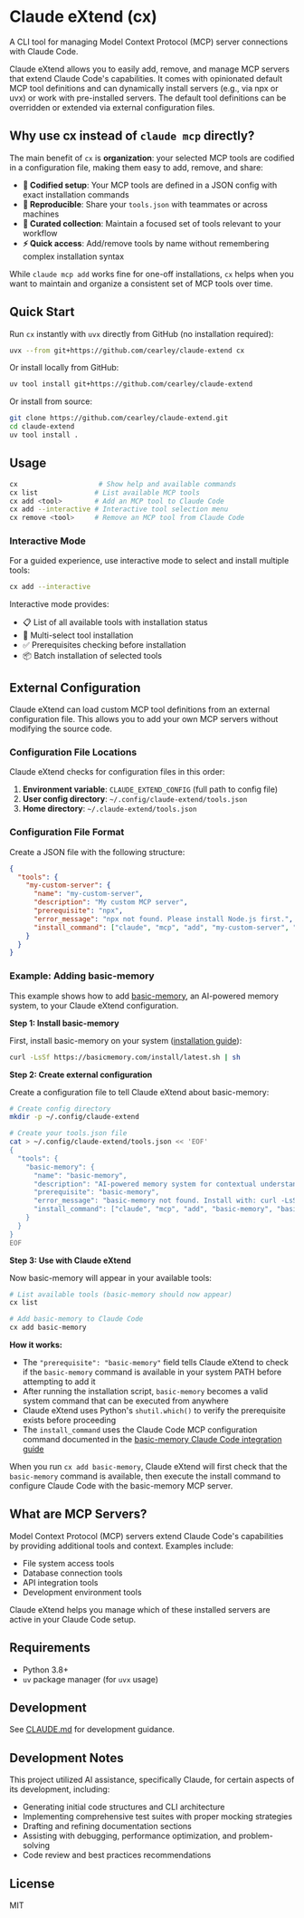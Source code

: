 # Claude eXtend (cx)

A CLI tool for managing Model Context Protocol (MCP) server connections with Claude Code.

Claude eXtend allows you to easily add, remove, and manage MCP servers that extend Claude Code's capabilities. It comes with opinionated default MCP tool definitions and can dynamically install servers (e.g., via npx or uvx) or work with pre-installed servers. The default tool definitions can be overridden or extended via external configuration files.

## Why use cx instead of `claude mcp` directly?

The main benefit of `cx` is **organization**: your selected MCP tools are codified in a configuration file, making them easy to add, remove, and share:

- **📝 Codified setup**: Your MCP tools are defined in a JSON config with exact installation commands
- **🔄 Reproducible**: Share your `tools.json` with teammates or across machines
- **🎯 Curated collection**: Maintain a focused set of tools relevant to your workflow
- **⚡ Quick access**: Add/remove tools by name without remembering complex installation syntax

While `claude mcp add` works fine for one-off installations, `cx` helps when you want to maintain and organize a consistent set of MCP tools over time.

## Quick Start

Run `cx` instantly with `uvx` directly from GitHub (no installation required):

```bash
uvx --from git+https://github.com/cearley/claude-extend cx
```

Or install locally from GitHub:

```bash
uv tool install git+https://github.com/cearley/claude-extend
```

Or install from source:

```bash
git clone https://github.com/cearley/claude-extend.git
cd claude-extend
uv tool install .
```

## Usage

```bash
cx                    # Show help and available commands
cx list              # List available MCP tools
cx add <tool>        # Add an MCP tool to Claude Code
cx add --interactive # Interactive tool selection menu
cx remove <tool>     # Remove an MCP tool from Claude Code
```

### Interactive Mode

For a guided experience, use interactive mode to select and install multiple tools:

```bash
cx add --interactive
```

Interactive mode provides:
- 📋 List of all available tools with installation status
- 🎯 Multi-select tool installation
- ✅ Prerequisites checking before installation
- 📦 Batch installation of selected tools

## External Configuration

Claude eXtend can load custom MCP tool definitions from an external configuration file. This allows you to add your own MCP servers without modifying the source code.

### Configuration File Locations

Claude eXtend checks for configuration files in this order:

1. **Environment variable**: `CLAUDE_EXTEND_CONFIG` (full path to config file)
2. **User config directory**: `~/.config/claude-extend/tools.json`
3. **Home directory**: `~/.claude-extend/tools.json`

### Configuration File Format

Create a JSON file with the following structure:

```json
{
  "tools": {
    "my-custom-server": {
      "name": "my-custom-server",
      "description": "My custom MCP server",
      "prerequisite": "npx",
      "error_message": "npx not found. Please install Node.js first.",
      "install_command": ["claude", "mcp", "add", "my-custom-server", "--", "npx", "-y", "my-custom-server"]
    }
  }
}
```

### Example: Adding basic-memory

This example shows how to add [basic-memory](https://github.com/basicmachines-co/basic-memory), an AI-powered memory system, to your Claude eXtend configuration.

**Step 1: Install basic-memory**

First, install basic-memory on your system ([installation guide](https://docs.basicmemory.com/getting-started/#installation)):

```bash
curl -LsSf https://basicmemory.com/install/latest.sh | sh
```

**Step 2: Create external configuration**

Create a configuration file to tell Claude eXtend about basic-memory:

```bash
# Create config directory
mkdir -p ~/.config/claude-extend

# Create your tools.json file
cat > ~/.config/claude-extend/tools.json << 'EOF'
{
  "tools": {
    "basic-memory": {
      "name": "basic-memory",
      "description": "AI-powered memory system for contextual understanding",
      "prerequisite": "basic-memory",
      "error_message": "basic-memory not found. Install with: curl -LsSf https://basicmemory.com/install/latest.sh | sh",
      "install_command": ["claude", "mcp", "add", "basic-memory", "basic-memory", "mcp"]
    }
  }
}
EOF
```

**Step 3: Use with Claude eXtend**

Now basic-memory will appear in your available tools:

```bash
# List available tools (basic-memory should now appear)
cx list

# Add basic-memory to Claude Code
cx add basic-memory
```

**How it works:**

- The `"prerequisite": "basic-memory"` field tells Claude eXtend to check if the `basic-memory` command is available in your system PATH before attempting to add it
- After running the installation script, `basic-memory` becomes a valid system command that can be executed from anywhere
- Claude eXtend uses Python's `shutil.which()` to verify the prerequisite exists before proceeding
- The `install_command` uses the Claude Code MCP configuration command documented in the [basic-memory Claude Code integration guide](https://docs.basicmemory.com/integrations/claude-code/#configure-claude-code)

When you run `cx add basic-memory`, Claude eXtend will first check that the `basic-memory` command is available, then execute the install command to configure Claude Code with the basic-memory MCP server.

## What are MCP Servers?

Model Context Protocol (MCP) servers extend Claude Code's capabilities by providing additional tools and context. Examples include:

- File system access tools
- Database connection tools
- API integration tools
- Development environment tools

Claude eXtend helps you manage which of these installed servers are active in your Claude Code setup.

## Requirements

- Python 3.8+
- `uv` package manager (for `uvx` usage)

## Development

See [CLAUDE.md](CLAUDE.md) for development guidance.

## Development Notes

This project utilized AI assistance, specifically Claude, for certain aspects of its development, including:

- Generating initial code structures and CLI architecture
- Implementing comprehensive test suites with proper mocking strategies
- Drafting and refining documentation sections
- Assisting with debugging, performance optimization, and problem-solving
- Code review and best practices recommendations

## License

MIT